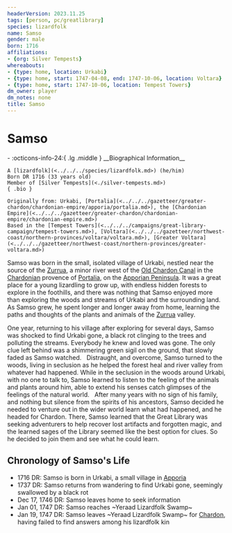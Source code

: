 ```yaml
---
headerVersion: 2023.11.25
tags: [person, pc/greatlibrary]
species: lizardfolk
name: Samso
gender: male
born: 1716
affiliations:
- {org: Silver Tempests}
whereabouts:
- {type: home, location: Urkabi}
- {type: home, start: 1747-04-08, end: 1747-10-06, location: Voltara}
- {type: home, start: 1747-10-06, location: Tempest Towers}
dm_owner: player
dm_notes: none
title: Samso
---
```

# Samso
<div class="grid cards ext-narrow-margin ext-one-column" markdown>
- :octicons-info-24:{ .lg .middle } __Biographical Information__

    A [lizardfolk](<../../../species/lizardfolk.md>) (he/him)  
    Born DR 1716 (33 years old)  
    Member of [Silver Tempests](<./silver-tempests.md>)  
    { .bio }

    Originally from: Urkabi, [Portalia](<../../../gazetteer/greater-chardon/chardonian-empire/apporia/portalia.md>), the [Chardonian Empire](<../../../gazetteer/greater-chardon/chardonian-empire/chardonian-empire.md>)
    Based in the [Tempest Towers](<../../../campaigns/great-library-campaign/tempest-towers.md>), [Voltara](<../../../gazetteer/northwest-coast/northern-provinces/voltara/voltara.md>), [Greater Voltara](<../../../gazetteer/northwest-coast/northern-provinces/greater-voltara.md>)
</div>


Samso was born in the small, isolated village of Urkabi, nestled near the source of the [Zurrua](<../../../gazetteer/greater-chardon/chardonian-empire/apporia/zurrua.md>), a minor river west of the [Old Chardon Canal](<../../../gazetteer/greater-chardon/chardonian-empire/apporia/old-chardon-canal.md>) in the [Chardonian](<../../../gazetteer/greater-chardon/chardonian-empire/chardonian-empire.md>) provence of [Portalia](<../../../gazetteer/greater-chardon/chardonian-empire/apporia/portalia.md>), on the [Apporian Peninsula](<../../../gazetteer/greater-chardon/chardonian-empire/apporia/apporia.md>). It was a great place for a young lizardling to grow up, with endless hidden forests to explore in the foothills, and there was nothing that Samso enjoyed more than exploring the woods and streams of Urkabi and the surrounding land. As Samso grew, he spent longer and longer away from home, learning the paths and thoughts of the plants and animals of the [Zurrua](<../../../gazetteer/greater-chardon/chardonian-empire/apporia/zurrua.md>) valley. 

One year, returning to his village after exploring for several days, Samso was shocked to find Urkabi gone,  a black rot clinging to the trees and polluting the streams. Everybody he knew and loved was gone. The only clue left behind was a shimmering green sigil on the ground, that slowly faded as Samso watched.
 
Distraught, and overcome, Samso turned to the woods, living in seclusion as he helped the forest heal and river valley from whatever had happened. While in the seclusion in the woods around Urkabi, with no one to talk to, Samso learned to listen to the feeling of the animals and plants around him, able to extend his senses catch glimpses of the feelings of the natural world.
 
After many years with no sign of his family, and nothing but silence from the spirits of his ancestors, Samso decided he needed to venture out in the wider world learn what had happened, and he headed for Chardon. There, Samso learned that the Great Library was seeking adventurers to help recover lost artifacts and forgotten magic, and the learned sages of the Library seemed like the best option for clues. So he decided to join them and see what he could learn.
## Chronology of Samso's Life

- 1716 DR: Samso is born in Urkabi, a small village in [Apporia](<../../../gazetteer/greater-chardon/chardonian-empire/apporia/apporia.md>)
- 1737 DR: Samso returns from wandering to find Urkabi gone, seemingly swallowed by a black rot
- Dec 17, 1746 DR: Samso leaves home to seek information
- Jan 01, 1747 DR: Samso reaches ~Yeraad Lizardfolk Swamp~
- Jan 19, 1747 DR: Samso leaves ~Yeraad Lizardfolk Swamp~ for [Chardon](<../../../gazetteer/greater-chardon/chardonian-empire/chardon/chardon.md>), having failed to find answers among his lizardfolk kin
